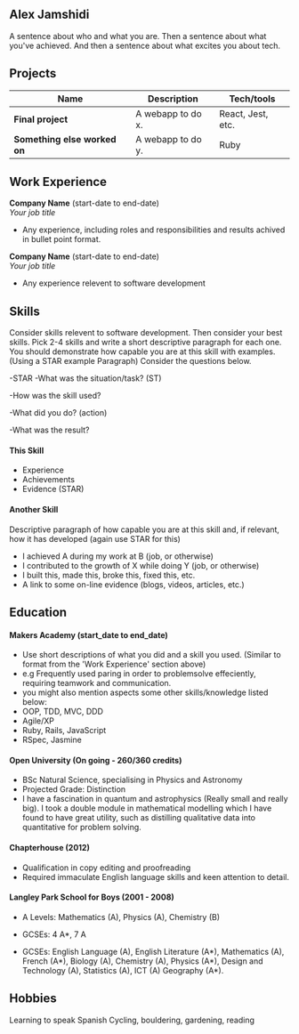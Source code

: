 ## Alex Jamshidi

A sentence about who and what you are. Then a sentence about what you've achieved. And then a sentence about what excites you about tech.

## Projects

| Name                         | Description       | Tech/tools        |
| ---------------------------- | ----------------- | ----------------- |
| **Final project**            | A webapp to do x. | React, Jest, etc. |
| **Something else worked on** | A webapp to do y. | Ruby              |

## Work Experience

**Company Name** (start-date to end-date)  
_Your job title_

- Any experience, including roles and responsibilities and results achived in bullet point format.

**Company Name** (start-date to end-date)  
_Your job title_

- Any experience relevent to software development

## Skills

Consider skills relevent to software development. Then consider your best skills. Pick 2-4 skills and write a short descriptive paragraph for each one. You should demonstrate how capable you are at this skill with examples.
(Using a STAR example Paragraph) Consider the questions below.

-STAR
-What was the situation/task? (ST)

-How was the skill used?

-What did you do? (action)

-What was the result?


#### This Skill

- Experience
- Achievements
- Evidence (STAR)

#### Another Skill

Descriptive paragraph of how capable you are at this skill and, if relevant, how it has developed (again use STAR for this)

- I achieved A during my work at B (job, or otherwise)
- I contributed to the growth of X while doing Y (job, or otherwise)
- I built this, made this, broke this, fixed this, etc.
- A link to some on-line evidence (blogs, videos, articles, etc.)

## Education

#### Makers Academy (start_date to end_date)
- Use short descriptions of what you did and a skill you used. (Similar to format from the 'Work Experience' section above)
- e.g Frequently used paring in order to problemsolve effeciently, requiring teamwork and communication.
- you might also mention aspects some other skills/knowledge listed below: 
- OOP, TDD, MVC, DDD
- Agile/XP
- Ruby, Rails, JavaScript
- RSpec, Jasmine

#### Open University (On going - 260/360 credits)

- BSc Natural Science, specialising in Physics and Astronomy
- Projected Grade: Distinction
- I have a fascination in quantum and astrophysics (Really small and really big). I took a double module in mathematical modelling which I have found to have great utility, such as distilling qualitative data into quantitative for problem solving.

#### Chapterhouse (2012)
- Qualification in copy editing and proofreading
- Required immaculate English language skills and keen attention to detail.

#### Langley Park School for Boys (2001 - 2008)
- A Levels: Mathematics (A), Physics (A), Chemistry (B)
- GCSEs: 4 A*, 7 A

- GCSEs: English Language (A), English Literature (A*), Mathematics (A), French (A*), Biology (A), Chemistry (A), Physics (A*), Design and Technology (A), Statistics (A), ICT (A) Geography (A*).

## Hobbies

Learning to speak Spanish
Cycling, bouldering, gardening, reading
